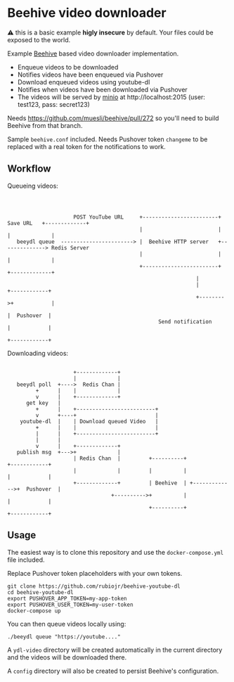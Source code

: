 # Beehive video downloader

⚠️  this is a basic example **higly insecure** by default. Your files could be exposed to the world.

Example [Beehive](https://github.com/muesli/beehive) based video downloader implementation.

* Enqueue videos to be downloaded
* Notifies videos have been enqueued via Pushover
* Download enqueued videos using youtube-dl
* Notifies when videos have been downloaded via Pushover
* The videos will be served by [minio](https://min.io) at http://localhost:2015 (user: test123, pass: secret123)

Needs https://github.com/muesli/beehive/pull/272 so you'll need to build Beehive from that branch.

Sample `beehive.conf` included. Needs Pushover token `changeme` to be replaced with a real token for the notifications to work.

## Workflow

Queueing videos:

```



                     POST YouTube URL     +------------------------+   Save URL   +-------------+
                                          |                        |              |             |
   beeydl queue  -----------------------> |  Beehive HTTP server   +--------------> Redis Server
                                          |                        |              |             |
                                          +------------------------+              +-------------+
                                                            |
                                                            |         +------------+
                                                            +-------->+            |
                                                                      |  Pushover  |
                                                Send notification     |            |
                                                                      +------------+

```

Downloading videos:

```

                     +-------------+
                     |             |
   beeydl poll  +---->  Redis Chan |
         +      |    |             |
         v      |    +-------------+
      get key   |
         +      |    +-------------------------+
         v      +----+                         |
    youtube-dl  |    | Download queued Video   |
         +      |    |                         |
         |      |    +-------------------------+
         |      |
         v      |    +-------------+
   publish msg  +--->+             |
                     | Redis Chan  |         +----------+                +------------+
                     |             |         |          |                |            |
                     +-------------+         | Beehive  | +------------->+  Pushover  |
                                 +---------->+          |                |            |
                                             +----------+                +------------+
```

## Usage

The easiest way is to clone this repository and use the `docker-compose.yml` file included.

Replace Pushover token placeholders with your own tokens.

```
git clone https://github.com/rubiojr/beehive-youtube-dl
cd beehive-youtube-dl
export PUSHOVER_APP_TOKEN=my-app-token
export PUSHOVER_USER_TOKEN=my-user-token
docker-compose up
```

You can then queue videos locally using:

```
./beeydl queue "https://youtube...."
```

A `ydl-video` directory will be created automatically in the current directory and the videos will be downloaded there.

A `config` directory will also be created to persist Beehive's configuration. 
